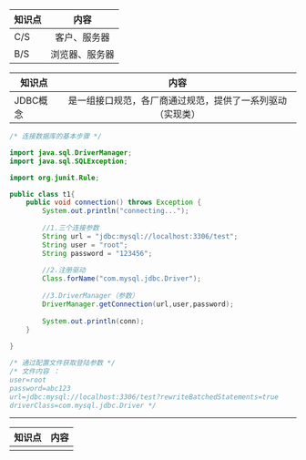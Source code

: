 | 知识点 |内容 |
|---| :-----:  |
|  C/S| 客户、服务器  |
|B/S|浏览器、服务器|


| 知识点 | 内容|
|---  | :---: |
|  JDBC概念| 是一组接口规范，各厂商通过规范，提供了一系列驱动（实现类） |

```java
/* 连接数据库的基本步骤 */

import java.sql.DriverManager;
import java.sql.SQLException;

import org.junit.Rule;

public class t1{
	public void connection() throws Exception {
		System.out.println("connecting...");
		
		//1.三个连接参数
		String url = "jdbc:mysql://localhost:3306/test";
		String user = "root";
		String password = "123456";
		
		//2.注册驱动
		Class.forName("com.mysql.jdbc.Driver");
		
		//3.DriverManager（参数）
		DriverManager.getConnection(url,user,password);
		
		System.out.println(conn);
	}
	
}
```
```java
/* 通过配置文件获取登陆参数 */
/* 文件内容 ：
user=root
password=abc123
url=jdbc:mysql://localhost:3306/test?rewriteBatchedStatements=true
driverClass=com.mysql.jdbc.Driver */
```




---
| 知识点 | 内容|
|---  | :---: |
| | |
